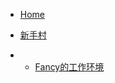 * [Home](/)

* [新手村](beginner_installation.md) 
* - [Fancy的工作环境](beginner_iterm2&omz.md) 


</small>